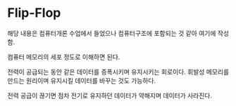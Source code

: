 # Flip-Flop

해당 내용은 컴퓨터개론 수업에서 들었으나 컴퓨터구조에 포함되는 것 같아 여기에 작성함.

컴퓨터 메모리의 세포 정도로 이해하면 된다.

전력이 공급되는 동안 같은 데이터를 증폭시키며 유지시키는 회로이다.
휘발성 메모리를 만드는 원리이며
유지시킬 데이터를 바꾸는 것도 가능하다.

전력 공급이 끊기면 점차 전기로 유지하던 데이터가 약해지며 데이터가 사라진다.
